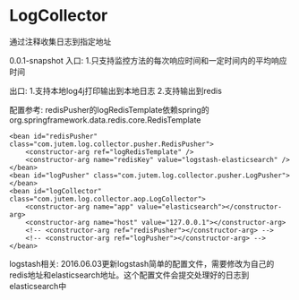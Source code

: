 # LogCollector
通过注释收集日志到指定地址

0.0.1-snapshot
入口:
1.只支持监控方法的每次响应时间和一定时间内的平均响应时间

出口:
1.支持本地log4j打印输出到本地日志
2.支持输出到redis

配置参考:
redisPusher的logRedisTemplate依赖spring的org.springframework.data.redis.core.RedisTemplate

	<bean id="redisPusher" class="com.jutem.log.collector.pusher.RedisPusher">
		<constructor-arg ref="logRedisTemplate" />
		<constructor-arg name="redisKey" value="logstash-elasticsearch" />
	</bean>
	<bean id="logPusher" class="com.jutem.log.collector.pusher.LogPusher"></bean>
	<bean id="logCollector" class="com.jutem.log.collector.aop.LogCollector">
		<constructor-arg name="app" value="elasticsearch"></constructor-arg>
		<constructor-arg name="host" value="127.0.0.1"></constructor-arg>
		<!-- <constructor-arg ref="redisPusher"></constructor-arg> -->
		<!-- <constructor-arg ref="logPusher"></constructor-arg> -->
	</bean>

logstash相关:
2016.06.03更新logstash简单的配置文件，需要修改为自己的redis地址和elasticsearch地址。这个配置文件会提交处理好的日志到elasticsearch中

